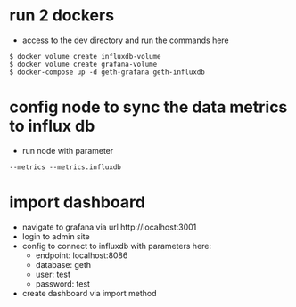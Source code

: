 # run 2 dockers
- access to the dev directory and run the commands here
```
$ docker volume create influxdb-volume
$ docker volume create grafana-volume
$ docker-compose up -d geth-grafana geth-influxdb
```
# config node to sync the data metrics to influx db
- run node with parameter 

```
--metrics --metrics.influxdb
```

# import dashboard
- navigate to grafana via url http://localhost:3001
- login to admin site
- config to connect to influxdb with parameters here:
  - endpoint: localhost:8086
  - database: geth
  - user: test
  - password: test
- create dashboard via import method

